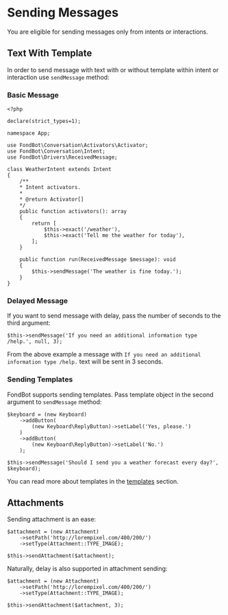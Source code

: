 # Sending Messages
You are eligible for sending messages only from intents or interactions.

## Text With Template
In order to send message with text with or without template within intent or interaction use `sendMessage` method:

### Basic Message
    <?php

    declare(strict_types=1);

    namespace App;

    use FondBot\Conversation\Activators\Activator;
    use FondBot\Conversation\Intent;
    use FondBot\Drivers\ReceivedMessage;

    class WeatherIntent extends Intent
    {
        /**
        * Intent activators.
        *
        * @return Activator[]
        */
        public function activators(): array
        {
            return [
                $this->exact('/weather'),
                $this->exact('Tell me the weather for today'),
            ];
        }

        public function run(ReceivedMessage $message): void
        {
            $this->sendMessage('The weather is fine today.');
        }
    }

### Delayed Message
If you want to send message with delay, pass the number of seconds to the third argument:

    $this->sendMessage('If you need an additional information type /help.', null, 3);

From the above example a message with `If you need an additional information type /help.` text will be sent in 3 seconds.

### Sending Templates
FondBot supports sending templates. Pass template object in the second argument to `sendMessage` method:

    $keyboard = (new Keyboard)
        ->addButton(
            (new Keyboard\ReplyButton)->setLabel('Yes, please.')
        )
        ->addButton(
            (new Keyboard\ReplyButton)->setLabel('No.')
        );

    $this->sendMessage('Should I send you a weather forecast every day?', $keyboard);

You can read more about templates in the [templates](/templates) section.

## Attachments
Sending attachment is an ease:

    $attachment = (new Attachment)
        ->setPath('http://lorempixel.com/400/200/')
        ->setType(Attachment::TYPE_IMAGE);
        
    $this->sendAttachment($attachment);

Naturally, delay is also supported in attachment sending:

    $attachment = (new Attachment)
        ->setPath('http://lorempixel.com/400/200/')
        ->setType(Attachment::TYPE_IMAGE);
        
    $this->sendAttachment($attachment, 3);

